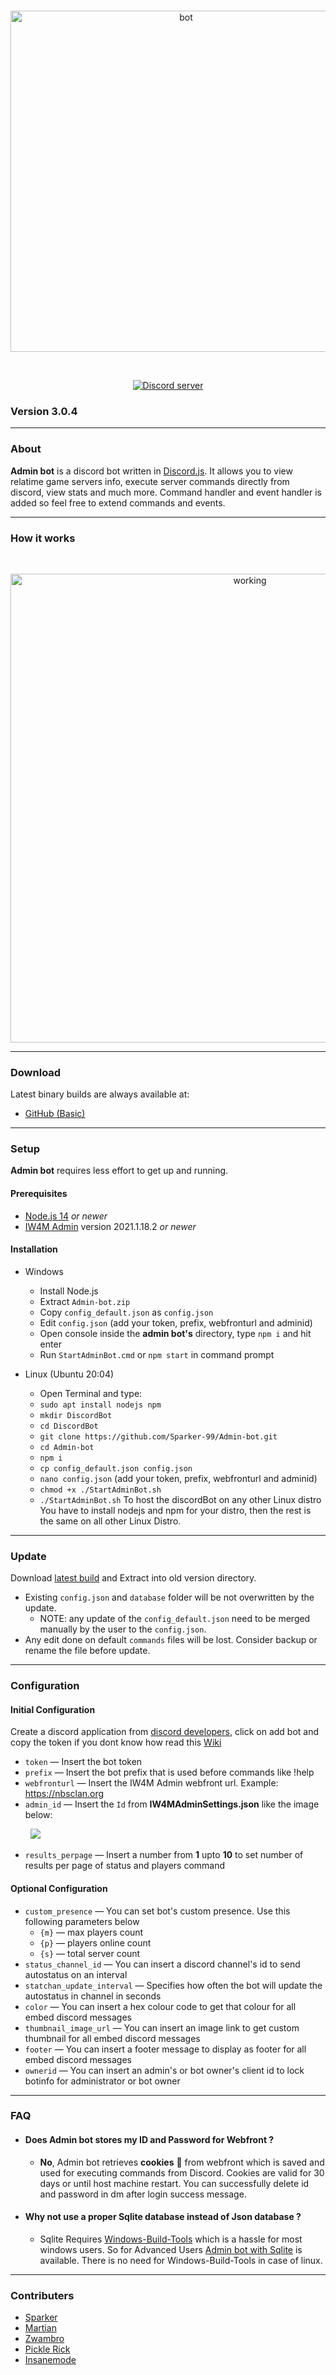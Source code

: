 <div align="center">
  <br />
  <p>
    <img src="https://i.gyazo.com/8b3961bbe45d78db05378df80c7af0dd.png" width="546" alt="bot" />
  </p>
  <br />
  <p>
    <a href="https://discord.gg/tGkbpCD"><img src="https://discord.com/api/guilds/389745592232050688/embed.png" alt="Discord server" /></a>
</p>
</div>

### Version 3.0.4

_______

### About

**Admin bot** is a discord bot written in [Discord.js](https://discord.js.org). It allows you to view relatime game servers info, execute server commands directly from discord, view stats and much more. Command handler and event handler is added so feel free to extend commands and events.

___

### How it works
<div align="center">
  <br />
  <p>
    <img src="https://i.gyazo.com/f0131a10f1db1f473f25f2cc51f9a4db.png" width="750" alt="working" />
  </p>
</div>

___

### Download

Latest binary builds are always available at:

* [GitHub (Basic)](https://github.com/Sparker-99/Admin-bot/releases)

___

### Setup

**Admin bot** requires less effort to get up and running.

#### Prerequisites

* [Node.js 14](https://nodejs.org/en/download) *or newer*
* [IW4M Admin](https://raidmax.org/IW4MAdmin) version 2021.1.18.2 *or newer*

#### Installation

* Windows
  + Install Node.js
  + Extract `Admin-bot.zip`
  + Copy `config_default.json` as `config.json`
  + Edit `config.json` (add your token, prefix, webfronturl and adminid)
  + Open console inside the **admin bot's** directory, type `npm i` and hit enter
  + Run `StartAdminBot.cmd` or `npm start` in command prompt

* Linux (Ubuntu 20:04)
  + Open Terminal and type:
  + `sudo apt install nodejs npm`
  + `mkdir DiscordBot`
  + `cd DiscordBot`
  + `git clone https://github.com/Sparker-99/Admin-bot.git`
  + `cd Admin-bot`
  + `npm i`
  + `cp config_default.json config.json`
  + `nano config.json` (add your token, prefix, webfronturl and adminid)
  + `chmod +x ./StartAdminBot.sh`
  + `./StartAdminBot.sh`
To host the discordBot on any other Linux distro You have to install nodejs and npm for your distro, then the rest is the same on all other Linux Distro.
___

### Update

Download [latest build](https://github.com/Sparker-99/Admin-bot/releases) and Extract into old version directory.
+ Existing `config.json` and `database` folder will be not overwritten by the update.
  + NOTE: any update of the `config_default.json` need to be merged manually by the user to the `config.json`.
+ Any edit done on default `commands` files will be lost. Consider backup or rename the file before update.
 ___

### Configuration

#### Initial Configuration

Create a discord application from [discord developers](https://discord.com/developers/applications), click on add bot and copy the token if you dont know how read this [Wiki](https://github.com/Sparker-99/Admin-bot/wiki/Creating-and-adding-a-bot)

* `token` &mdash; Insert the bot token
* `prefix` &mdash; Insert the bot prefix that is used before commands like !help
* `webfronturl` &mdash; Insert the IW4M Admin webfront url. Example: https://nbsclan.org
* `admin_id` &mdash; Insert the `Id` from **IW4MAdminSettings.json** like the image below:

&nbsp;&nbsp;&nbsp;&nbsp;&nbsp;&nbsp;&nbsp;&nbsp;![](https://i.gyazo.com/acae63de9237f5b2c46c0c993e206a76.jpg)

* `results_perpage` &mdash; Insert a number from **1** upto **10** to set number of results per page of status and players command

 #### Optional Configuration

* `custom_presence` &mdash; You can set bot's custom presence. Use this following parameters below
  + `{m}` &mdash; max players count
  + `{p}` &mdash; players online count
  + `{s}` &mdash; total server count
 * `status_channel_id` &mdash; You can insert a discord channel's id to send autostatus on an interval
 * `statchan_update_interval` &mdash; Specifies how often the bot will update the autostatus in channel in seconds
 * `color` &mdash; You can insert a hex colour code to get that colour for all embed discord messages
 * `thumbnail_image_url` &mdash; You can insert an image link to get custom thumbnail for all embed discord messages
 * `footer` &mdash; You can insert a footer message to display as footer for all embed discord messages
 * `ownerid` &mdash; You can insert an admin's or bot owner's client id to lock botinfo for administrator or bot owner
 ___

### FAQ

* #### Does Admin bot stores my ID and Password for Webfront ?

  + **No**, Admin bot retrieves **cookies** 🍪 from webfront which is saved and used for executing commands from Discord. Cookies are valid for 30 days or until host machine restart. You can successfully delete id and password in dm after login success message.

* #### Why not use a proper Sqlite database instead of Json database ?

  + Sqlite Requires [Windows-Build-Tools](https://github.com/felixrieseberg/windows-build-tools) which is a hassle for most windows users. So for Advanced Users [Admin bot with Sqlite](https://github.com/Sparker-99/Admin-bot/tree/sqlite3) is available. There is no need for Windows-Build-Tools in case of linux.
___

### Contributers

* [Sparker](https://github.com/Sparker-99)
* [Martian](https://github.com/saiteja-madha)
* [Zwambro](https://github.com/Zwambro)
* [Pickle Rick](https://github.com/LelieL91)
* [Insanemode](https://github.com/INSANEMODE)
